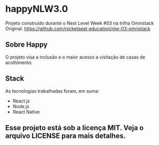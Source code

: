# happyNLW3.0
 Projeto construído durante o Next Level Week #03 na trilha Omnistack
 Original: https://github.com/rocketseat-education/nlw-03-omnistack
 
## Sobre Happy
O projeto visa a inclusão e o maior acesso a visitação de casas de acolhimento.

## Stack

 As tecnologias trabalhadas foram, em suma:
 
 - React.js
 - Node.js
 - React Native
 
 ## Esse projeto está sob a licença MIT. Veja o arquivo LICENSE para mais detalhes.

